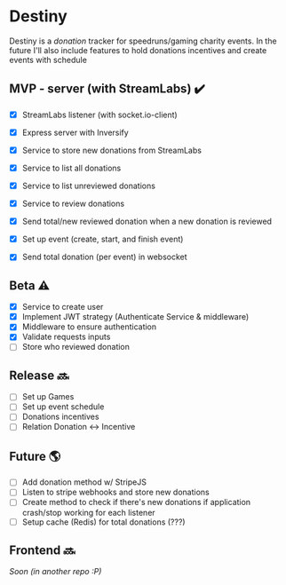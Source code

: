 # Destiny

Destiny is a *donation* tracker for speedruns/gaming charity events. In the future I'll also include features to hold donations incentives and create events with schedule

## MVP - server (with StreamLabs) ✔️
- [x] StreamLabs listener (with socket.io-client)
- [x] Express server with Inversify
- [x] Service to store new donations from StreamLabs
- [x] Service to list all donations
- [x] Service to list unreviewed donations
- [x] Service to review donations
- [x] Send total/new reviewed donation when a new donation is reviewed
- [x] Set up event (create, start, and finish event)
- [x] Send total donation (per event) in websocket


## Beta ⚠️
- [x] Service to create user
- [x] Implement JWT strategy (Authenticate Service & middleware)
- [x] Middleware to ensure authentication
- [x] Validate requests inputs
- [ ] Store who reviewed donation

## Release 🔜
- [ ] Set up Games
- [ ] Set up event schedule
- [ ] Donations incentives
- [ ] Relation Donation <-> Incentive

## Future 🌎
- [ ] Add donation method w/ StripeJS
- [ ] Listen to stripe webhooks and store new donations
- [ ] Create method to check if there's new donations if application crash/stop working for each listener
- [ ] Setup cache (Redis) for total donations (???)

## Frontend 🔜
*Soon (in another repo :P)*
